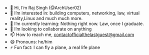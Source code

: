 - 👋 Hi, I’m Raj Singh (@ArchUser02)
- 👀 I’m interested in: building computers, networking, law, virtual reality,Linux and much much more.
- 🌱 I’m currently learning: Nothing right now. Law, once I graduate.
- 💞️ I’m looking to collaborate on anything
- 📫 How to reach me, contactofficialthelastguest@gmail.com
- 😄 Pronouns: he/him
- ⚡ Fun fact: I can fly a plane, a real life plane

<!---
ArchUser02/ArchUser02 is a ✨ special ✨ repository because its `README.md` (this file) appears on your GitHub profile.
You can click the Preview link to take a look at your changes.
--->
